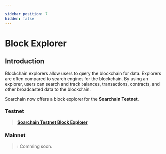 ```yaml
---

sidebar_position: 7
hidden: false
---
```


# Block Explorer

## Introduction

Blockchain explorers allow users to query the blockchain for data. Explorers are often compared to search engines for the blockchain. By using an explorer, users can search and track balances, transactions, contracts, and other broadcasted data to the blockchain.

Soarchain now offers a block explorer for the **Soarchain Testnet**.


### Testnet

> **[ Soarchain Testnet Block Explorer](http://explorer.soarchain.com/ )**


### Mainnet

> ℹ️ Comming soon.

